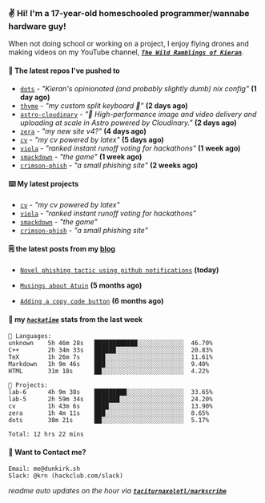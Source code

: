### ✌️ Hi! I'm a 17-year-old homeschooled programmer/wannabe hardware guy!

When not doing school or working on a project, I enjoy flying drones and making videos on my YouTube channel, [**_`The Wild Ramblings of Kieran`_**](https://youtube.com/@kieran.rambles).

#### 👷 The latest repos I've pushed to

- [`dots`](https://github.com/taciturnaxolotl/dots) - _"Kieran's opinionated (and probably slightly dumb) nix config"_ **(1 day ago)**
- [`thyme`](https://github.com/taciturnaxolotl/thyme) - _"my custom split keyboard 🫶"_ **(2 days ago)**
- [`astro-cloudinary`](https://github.com/cloudinary-community/astro-cloudinary) - _"🚀 High-performance image and video delivery and uploading at scale in Astro powered by Cloudinary."_ **(2 days ago)**
- [`zera`](https://github.com/taciturnaxolotl/zera) - _"my new site v4?"_ **(4 days ago)**
- [`cv`](https://github.com/taciturnaxolotl/cv) - _"my cv powered by latex"_ **(5 days ago)**
- [`viola`](https://github.com/taciturnaxolotl/viola) - _"ranked instant runoff voting for hackathons"_ **(1 week ago)**
- [`smackdown`](https://github.com/taciturnaxolotl/smackdown) - _"the game"_ **(1 week ago)**
- [`crimson-phish`](https://github.com/taciturnaxolotl/crimson-phish) - _"a small phishing site"_ **(2 weeks ago)**

#### ⌨️ My latest projects

- [`cv`](https://github.com/taciturnaxolotl/cv) - _"my cv powered by latex"_
- [`viola`](https://github.com/taciturnaxolotl/viola) - _"ranked instant runoff voting for hackathons"_
- [`smackdown`](https://github.com/taciturnaxolotl/smackdown) - _"the game"_
- [`crimson-phish`](https://github.com/taciturnaxolotl/crimson-phish) - _"a small phishing site"_

#### 🗒️ the latest posts from my [blog](https://dunkirk.sh)

- [`Novel phishing tactic using github notifications`](https://dunkirk.sh/blog/github-phishing/) **(today)**

- [`Musings about Atuin`](https://dunkirk.sh/blog/atuin/) **(5 months ago)**

- [`Adding a copy code button`](https://dunkirk.sh/blog/adding-a-copy-button/) **(6 months ago)**



#### 📡 my [_`hackatime`_](https://waka.hackclub.com) stats from the last week

```text
💾 Languages:
unknown    5h 46m 28s   ████████████░░░░░░░░░░░░░  46.70%
C++        2h 34m 33s   ██████░░░░░░░░░░░░░░░░░░░  20.83%
TeX        1h 26m 7s    ███░░░░░░░░░░░░░░░░░░░░░░  11.61%
Markdown   1h 9m 46s    ███░░░░░░░░░░░░░░░░░░░░░░  9.40%
HTML       31m 18s      ██░░░░░░░░░░░░░░░░░░░░░░░  4.22%

💼 Projects:
lab-6      4h 9m 38s    █████████░░░░░░░░░░░░░░░░  33.65%
lab-5      2h 59m 34s   ███████░░░░░░░░░░░░░░░░░░  24.20%
cv         1h 43m 6s    ████░░░░░░░░░░░░░░░░░░░░░  13.90%
zera       1h 4m 11s    ███░░░░░░░░░░░░░░░░░░░░░░  8.65%
dots       38m 21s      ██░░░░░░░░░░░░░░░░░░░░░░░  5.17%

Total: 12 hrs 22 mins
```

#### 📮 Want to Contact me?

```text
Email: me@dunkirk.sh
Slack: @krn (hackclub.com/slack)
```

_readme auto updates on the hour via [**`taciturnaxolotl/markscribe`**](https://github.com/taciturnaxolotl/markscribe)_
